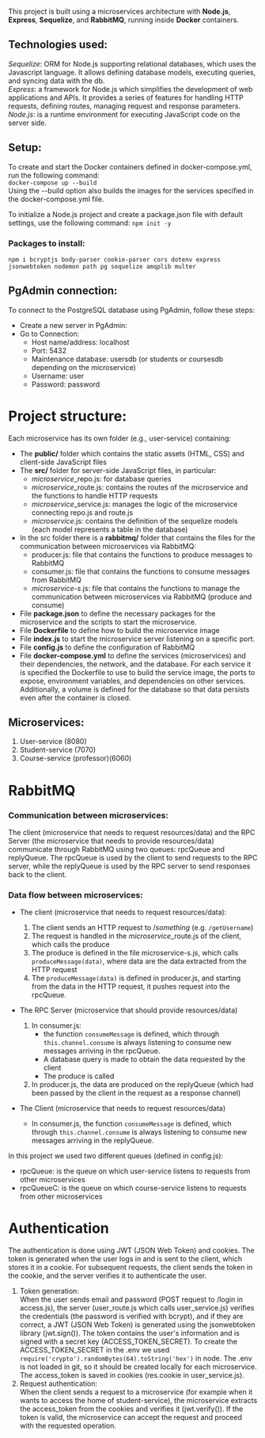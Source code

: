 This project is built using a microservices architecture with **Node.js**, **Express**, **Sequelize**, and **RabbitMQ**, running inside **Docker** containers.

## Technologies used:
*Sequelize*: ORM for Node.js supporting relational databases, which uses the Javascript language. It allows defining database models, executing queries, and syncing data with the db.  
*Express*: a framework for Node.js which simplifies the development of web applications and APIs. It provides a series of features for handling HTTP requests, defining routes, managing request and response parameters.  
*Node.js*: is a runtime environment for executing JavaScript code on the server side.  

## Setup:  
To create and start the Docker containers defined in docker-compose.yml, run the following command:   
`docker-compose up --build`   
Using the --build option also builds the images for the services specified in the docker-compose.yml file.

To initialize a Node.js project and create a package.json file with default settings, use the following command:
`npm init -y`

### Packages to install: 

`npm i bcryptjs body-parser cookie-parser cors dotenv express jsonwebtoken nodemon path pg sequelize amqplib multer`   

## PgAdmin connection:
To connect to the PostgreSQL database using PgAdmin, follow these steps:
- Create a new server in PgAdmin:
- Go to Connection:
    - Host name/address: localhost
    - Port: 5432
    - Maintenance database: usersdb (or students or coursesdb depending on the microservice)
    - Username: user
    - Password: password

# Project structure:  
Each microservice has its own folder (e.g., user-service) containing:
- The **public/** folder which contains the static assets (HTML, CSS) and client-side JavaScript files
- The **src/** folder for server-side JavaScript files, in particular:
    - *microservice*_repo.js: for database queries
    - *microservice*_route.js: contains the routes of the microservice and the functions to handle HTTP requests
    - *microservice*_service.js: manages the logic of the microservice connecting repo.js and route.js
    - *microservice*.js: contains the definition of the sequelize models (each model represents a table in the database)
- In the src folder there is a **rabbitmq/** folder that contains the files for the communication between microservices via RabbitMQ:
    - producer.js: file that contains the functions to produce messages to RabbitMQ
    - consumer.js: file that contains the functions to consume messages from RabbitMQ
    - *microservice-s*.js: file that contains the functions to manage the communication between microservices via RabbitMQ (produce and consume)
- File **package.json** to define the necessary packages for the microservice and the scripts to start the microservice.
- File **Dockerfile** to define how to build the microservice image
- File **index.js** to start the microservice server listening on a specific port.
- File **config.js** to define the configuration of RabbitMQ
- File **docker-compose.yml** to define the services (microservices) and their dependencies, the network, and the database. For each service it is specified the Dockerfile to use to build the service image, the ports to expose, environment variables, and dependencies on other services. Additionally, a volume is defined for the database so that data persists even after the container is closed.


## Microservices:
1. User-service (8080)
2. Student-service (7070)
3. Course-service (professor)(6060)


# RabbitMQ  
### Communication between microservices:

The client (microservice that needs to request resources/data) and the RPC Server (the microservice that needs to provide resources/data) communicate through RabbitMQ using two queues: rpcQueue and replyQueue. The rpcQueue is used by the client to send requests to the RPC server, while the replyQueue is used by the RPC server to send responses back to the client.

### Data flow between microservices:
- The client (microservice that needs to request resources/data):
    1. The client sends an HTTP request to /*something* (e.g. `/getUsername`)
    2. The request is handled in the *microservice*_route.js of the client, which calls the produce
    3. The produce is defined in the file microservice-s.js, which calls `produceMessage(data)`, where data are the data extracted from the HTTP request
    4. The `produceMessage(data)` is defined in producer.js, and starting from the data in the HTTP request, it pushes request into the rpcQueue.

- The RPC Server (microservice that should provide resources/data)
    1. In consumer.js:
        -  the function `consumeMessage` is defined, which through `this.channel.consume` is always listening to consume new messages arriving in the rpcQueue.
        - A database query is made to obtain the data requested by the client
        - The produce is called
    2. In producer.js, the data are produced on the replyQueue (which had been passed by the client in the request as a response channel)

- The Client (microservice that needs to request resources/data)  
    - In consumer.js, the function `consumeMessage` is defined, which through `this.channel.consume` is always listening to consume new messages arriving in the replyQueue.
 

In this project we used two different queues (defined in config.js):
- rpcQueue: is the queue on which user-service listens to requests from other microservices
- rpcQueueC: is the queue on which course-service listens to requests from other microservices


# Authentication 

The authentication is done using JWT (JSON Web Token) and cookies. The token is generated when the user logs in and is sent to the client, which stores it in a cookie. For subsequent requests, the client sends the token in the cookie, and the server verifies it to authenticate the user.
1. Token generation:  
    When the user sends email and password (POST request to /login in access.js), the server (user_route.js which calls user_service.js) verifies the credentials (the password is verified with bcrypt), and if they are correct, a JWT (JSON Web Token) is generated using the jsonwebtoken library (jwt.sign()). The token contains the user's information and is signed with a secret key (ACCESS_TOKEN_SECRET).
    To create the ACCESS_TOKEN_SECRET in the .env we used ` require('crypto').randomBytes(64).toString('hex')` in node. The .env is not loaded in git, so it should be created locally for each microservice. The access_token is saved in cookies (res.cookie in user_service.js).
2. Request authentication:  
    When the client sends a request to a microservice (for example when it wants to access the home of student-service), the microservice extracts the access_token from the cookies and verifies it (jwt.verify()). If the token is valid, the microservice can accept the request and proceed with the requested operation.

